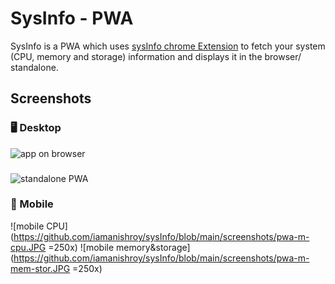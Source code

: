 # SysInfo - PWA

SysInfo is a PWA which uses [sysInfo chrome Extension](https://pip.pypa.io/en/stable/) to fetch your system (CPU, memory and storage) information and displays it in the browser/ standalone.
## Screenshots

### 🖥️ Desktop

![app on browser](https://github.com/iamanishroy/sysInfo/blob/main/screenshots/ob-w-it.png)
###
![standalone PWA](https://github.com/iamanishroy/sysInfo/blob/main/screenshots/pwa-st.png)
### 📱 Mobile
![mobile CPU](https://github.com/iamanishroy/sysInfo/blob/main/screenshots/pwa-m-cpu.JPG =250x)
![mobile memory&storage](https://github.com/iamanishroy/sysInfo/blob/main/screenshots/pwa-m-mem-stor.JPG =250x)
